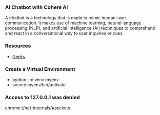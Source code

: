 ### AI Chatbot with Cohere AI
A chatbot is a technology that is made to mimic human-user communication. It makes use of machine learning, natural language processing (NLP), and artificial intelligence (AI) techniques to comprehend and react in a conversational way to user inquiries or cues. 

### Resources
* [Geeks](https://www.geeksforgeeks.org/build-an-ai-chatbot-in-python-using-cohere-api/)

### Create a Virtual Environment
* python -m venv myenv
* source myenv/bin/activate

### Access to 127.0.0.1 was denied
chrome://net-internals/#sockets